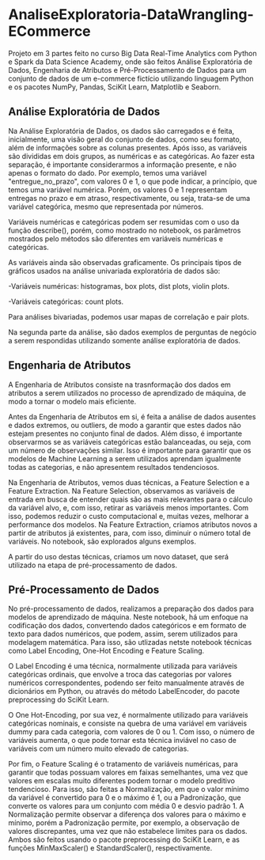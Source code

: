 # AnaliseExploratoria-DataWrangling-ECommerce
Projeto em 3 partes feito no curso Big Data Real-Time Analytics com Python e Spark da Data Science Academy, onde são feitos Análise Exploratória de Dados, Engenharia de Atributos e Pré-Processamento de Dados para um conjunto de dados de um e-commerce fictício utilizando linguagem Python e os pacotes NumPy, Pandas, SciKit Learn, Matplotlib e Seaborn.
## Análise Exploratória de Dados
Na Análise Exploratória de Dados, os dados são carregados e é feita, inicialmente, uma visão geral do conjunto de dados, como seu formato, além de informações sobre as colunas presentes. Após isso, as variáveis são divididas em dois grupos, as numéricas e as categóricas. Ao fazer esta separação, é importante considerarmos a informação presente, e não apenas o formato do dado. Por exemplo, temos uma variável "entregue_no_prazo", com valores 0 e 1, o que pode indicar, a princípio, que temos uma variável numérica. Porém, os valores 0 e 1 representam entregas no prazo e em atraso, respectivamente, ou seja, trata-se de uma variável categórica, mesmo que representada por números.

Variáveis numéricas e categóricas podem ser resumidas com o uso da função describe(), porém, como mostrado no notebook, os parâmetros mostrados pelo métodos são diferentes em variáveis numéricas e categóricas.

As variáveis ainda são observadas graficamente. Os principais tipos de gráficos usados na análise univariada exploratória de dados são:

-Variáveis numéricas: histogramas, box plots, dist plots, violin plots.

-Variáveis categóricas: count plots.

Para análises bivariadas, podemos usar mapas de correlação e pair plots.

Na segunda parte da análise, são dados exemplos de perguntas de negócio a serem respondidas utilizando somente análise exploratória de dados.

## Engenharia de Atributos

A Engenharia de Atributos consiste na trasnformação dos dados em atributos a serem utilizados no processo de aprendizado de máquina, de modo a tornar o modelo mais eficiente.

Antes da Engenharia de Atributos em si, é feita a análise de dados ausentes e dados extremos, ou outliers, de modo a garantir que estes dados não estejam presentes no conjunto final de dados. Além disso, é importante observarmos se as variáveis categóricas estão balanceadas, ou seja, com um número de observações similar. Isso é importante para garantir que os modelos de Machine Learning a serem utilizados aprendam igualmente todas as categorias, e não apresentem resultados tendenciosos.

Na Engenharia de Atributos, vemos duas técnicas, a Feature Selection e a Feature Extraction. Na Feature Selection, observamos as variáveis de entrada em busca de entender quais são as mais relevantes para o cálculo da variável alvo, e, com isso, retirar as variáveis menos importantes. Com isso, podemos reduzir o custo computacional e, muitas vezes, melhorar a performance dos modelos. Na Feature Extraction, criamos atributos novos a partir de atributos já existentes, para, com isso, diminuir o número total de variáveis. No notebook, são explorados alguns exemplos.

A partir do uso destas técnicas, criamos um novo dataset, que será utilizado na etapa de pré-processamento de dados.

## Pré-Processamento de Dados
No pré-processamento de dados, realizamos a preparação dos dados para modelos de aprendizado de máquina. Neste notebook, há um enfoque na codificação dos dados, convertendo dados categóricos e em formato de texto para dados numéricos, que podem, assim, serem utilizados para modelagem matemática. Para isso, são utlizadas netste notebook técnicas como Label Encoding, One-Hot Encoding e Feature Scaling.

O Label Encoding é uma técnica, normalmente utilizada para variáveis categóricas ordinais, que envolve a troca das categorias por valores numéricos correspondentes, podendo ser feito manualmente através de dicionários em Python, ou através do método LabelEncoder, do pacote preprocessing do SciKit Learn.

O One Hot-Encoding, por sua vez, é normalmente utilizado para variáveis categóricas nominais, e consiste na quebra de uma variável em variáveis dummy para cada categoria, com valores de 0 ou 1. Com isso, o número de variáveis aumenta, o que pode tornar esta técnica inviável no caso de variáveis com um número muito elevado de categorias.

Por fim, o Feature Scaling é o tratamento de variáveis numéricas, para garantir que todas possuam valores em faixas semelhantes, uma vez que valores em escalas muito diferentes podem tornar o modelo preditivo tendencioso. Para isso, são feitas a Normalização, em que o valor mínimo da variável é convertido para 0 e o máximo é 1, ou a Padronização, que converte os valores para um conjunto com média 0 e desvio padrão 1. A Normalização permite observar a diferença dos valores para o máximo e mínimo, porém a Padronização permite, por exemplo, a observação de valores discrepantes, uma vez que não estabelece limites para os dados. Ambos são feitos usando o pacote preprocessing do SciKit Learn, e as funções MinMaxScaler() e StandardScaler(), respectivamente.




